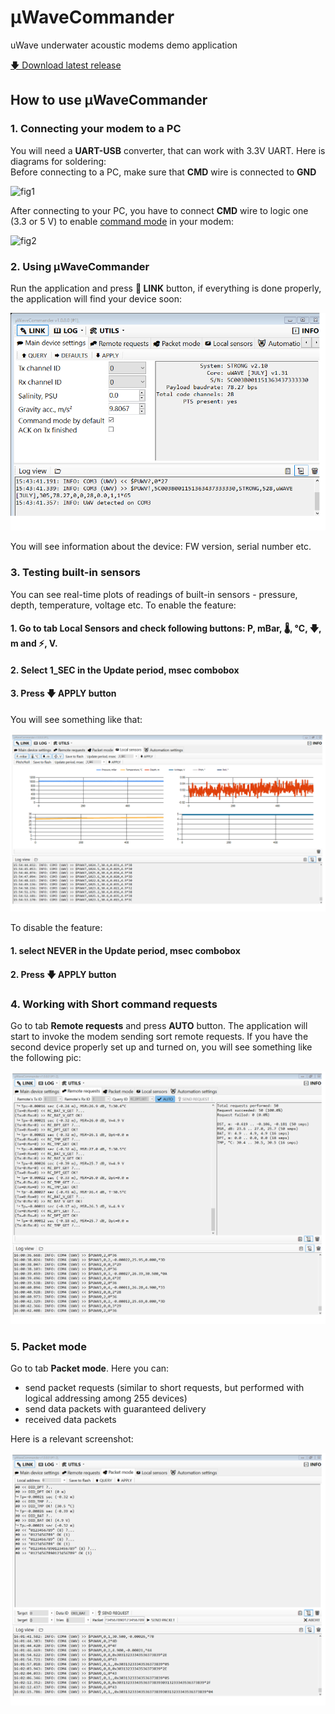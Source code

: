 # μWaveCommander
uWave underwater acoustic modems demo application

[🡇 Download latest release](https://github.com/ucnl/uWaveCommander/releases/download/1.0/uWaveCommander.zip)

## How to use μWaveCommander

### 1. Connecting your modem to a PC

You will need a **UART-USB** converter, that can work with 3.3V UART. Here is diagrams for soldering:  
Before connecting to a PC, make sure that **CMD** wire is connected to **GND**

![fig1](https://docs.unavlab.com/documentation/uwave_usb_cmd_mode_off.png)

After connecting to your PC, you have to connect **CMD** wire to logic one (3.3 or 5 V) to enable [command mode]() in your modem:

![fig2](https://docs.unavlab.com/documentation/uwave_usb_cmd_mode_on.png)

### 2. Using μWaveCommander

Run the application and press **🔌 LINK** button, if everything is done properly, the application will find your device soon:

![fig3](/Pics/15-44-06.Png)

You will see information about the device: FW version, serial number etc.

### 3. Testing built-in sensors

You can see real-time plots of readings of built-in sensors - pressure, depth, temperature, voltage etc.
To enable the feature:

#### 1. Go to tab **Local Sensors** and check following buttons: **P, mBar**, **🌡, °C**, **🡇, m** and **⚡, V**.
#### 2. Select **1_SEC** in the **Update period, msec** combobox
#### 3. Press **🡇 APPLY** button

You will see something like that:  

![fig3](/Pics/15-54-53.Png)

To disable the feature:

#### 1. select **NEVER** in the **Update period, msec** combobox
#### 2. Press **🡇 APPLY** button

### 4. Working with Short command requests

Go to tab **Remote requests** and press **AUTO** button. The application will start to invoke the modem sending sort remote requests.
If you have the second device properly set up and turned on, you will see something like the following pic:

![fig4](https://github.com/ucnl/uWaveCommander/blob/main/Pics/16-00-42.Png)

### 5. Packet mode

Go to tab **Packet mode**. 
Here you can:
- send packet requests (similar to short requests, but performed with logical addressing among 255 devices)
- send data packets with guaranteed delivery
- received data packets 

Here is a relevant screenshot:

![fig5](https://github.com/ucnl/uWaveCommander/blob/main/Pics/16-02-19.Png)


